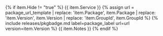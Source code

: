 <tr>
    {% if item.Hide != "true" %}
        <td>{{ item.Service }}</td>
        <td>
            {% assign url = package_url_template | replace: 'item.Package', item.Package | replace: 'item.Version', item.Version | replace: 'item.GroupId', item.GroupId %}
            {% include releases/pkgbadge.md label=package_label url=url version=item.Version %}
        </td>
        <td>{{ item.Notes }}</td>
    {% endif %}
</tr>